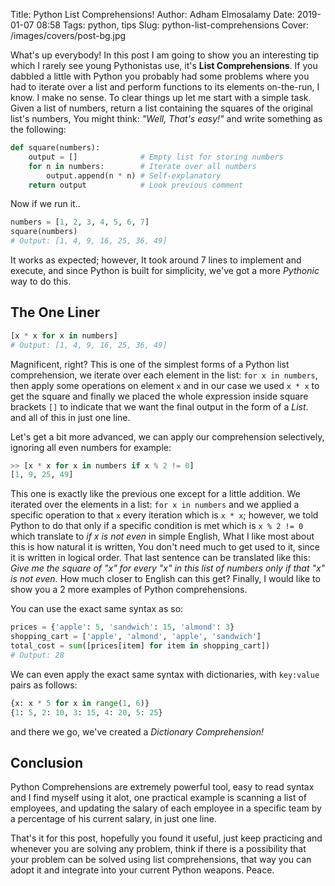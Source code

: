 ﻿Title: Python List Comprehensions!
Author: Adham Elmosalamy
Date: 2019-01-07 08:58
Tags: python, tips
Slug: python-list-comprehensions
Cover: /images/covers/post-bg.jpg

What's up everybody! In this post I am going to show you an interesting tip which I rarely see young Pythonistas use, it's **List Comprehensions**. If you dabbled a little with Python you probably had some problems where you had to iterate over a list and perform functions to its elements on-the-run, I know. I make no sense. To clear things up let me start with a simple task. Given a list of numbers, return a list containing the squares of the original list's numbers, You might think: *"Well, That's easy!"* and write something as the following:

```python
def square(numbers):
    output = []              # Empty list for storing numbers 
    for n in numbers:        # Iterate over all numbers
        output.append(n * n) # Self-explanatory
    return output            # Look previous comment
```

Now if we run it..

```python
numbers = [1, 2, 3, 4, 5, 6, 7]
square(numbers)
# Output: [1, 4, 9, 16, 25, 36, 49]
```

It works as expected; however, It took around 7 lines to implement and execute, and since Python is built for simplicity, we've got a more *Pythonic* way to do this.

## The One Liner

```python
[x * x for x in numbers]
# Output: [1, 4, 9, 16, 25, 36, 49]
```

Magnificent, right? This is one of the simplest forms of a Python list comprehension, we iterate over each element in the list: `for x in numbers`, then apply some operations on element `x` and in our case we used `x * x` to get the square and finally we placed the whole expression inside square brackets `[]` to indicate that we want the final output in the form of a *List*. and all of this in just one line.

Let's get a bit more advanced, we can apply our comprehension selectively, ignoring all even numbers for example:

```python
>> [x * x for x in numbers if x % 2 != 0]
[1, 9, 25, 49]
```

This one is exactly like the previous one except for a little addition. We iterated over the elements in a list: `for x in numbers` and we applied a specific operation to that `x` every iteration which is `x * x`; however, we told Python to do that only if a specific condition is met which is `x % 2 != 0` which translate to *if x is not even* in simple English, What I like most about this is how natural it is written, You don't need much to get used to it, since it is written in logical order. That last sentence can be translated like this: *Give me the square of "x" for every "x" in this list of numbers only if that "x" is not even.* How much closer to English can this get? Finally, I would like to show you a 2 more examples of Python comprehensions.

You can use the exact same syntax as so:

```python
prices = {'apple': 5, 'sandwich': 15, 'almond': 3}
shopping_cart = ['apple', 'almond', 'apple', 'sandwich']
total_cost = sum([prices[item] for item in shopping_cart])
# Output: 28
```

We can even apply the exact same syntax with dictionaries, with `key:value` pairs as follows:

```python
{x: x * 5 for x in range(1, 6)}
{1: 5, 2: 10, 3: 15, 4: 20, 5: 25}
```

and there we go, we've created a *Dictionary Comprehension!*

## Conclusion

Python Comprehensions are extremely powerful tool, easy to read syntax and I find myself using it alot, one practical example is scanning a list of employees, and updating the salary of each employee in a specific team by a percentage of his current salary, in just one line.

That's it for this post, hopefully you found it useful, just keep practicing and whenever you are solving any problem, think if there is a possibility that your problem can be solved using list comprehensions, that way you can adopt it and integrate into your current Python weapons. Peace.
